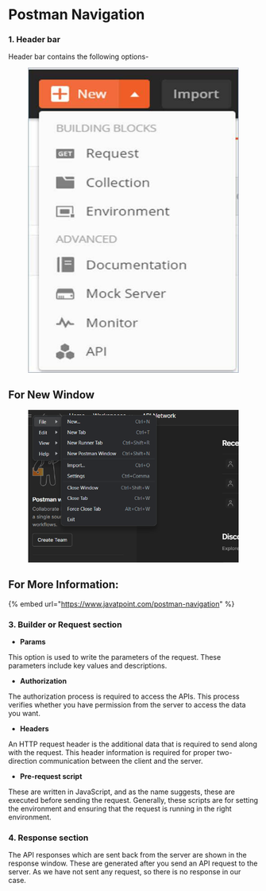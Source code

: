 # Postman Navigation

### 1. Header bar

Header bar contains the following options-

<figure><img src="../.gitbook/assets/image (1) (1).png" alt=""><figcaption></figcaption></figure>





## For New Window

<figure><img src="../.gitbook/assets/image (5).png" alt=""><figcaption></figcaption></figure>

## For More Information:

{% embed url="https://www.javatpoint.com/postman-navigation" %}



### 3. Builder or Request section



* **Params**

This option is used to write the parameters of the request. These parameters include key values and descriptions.



* **Authorization**

The authorization process is required to access the APIs. This process verifies whether you have permission from the server to access the data you want.



* **Headers**

An HTTP request header is the additional data that is required to send along with the request. This header information is required for proper two-direction communication between the client and the server.



* **Pre-request script**

These are written in JavaScript, and as the name suggests, these are executed before sending the request. Generally, these scripts are for setting the environment and ensuring that the request is running in the right environment.





### 4. Response section

The API responses which are sent back from the server are shown in the response window. These are generated after you send an API request to the server. As we have not sent any request, so there is no response in our case.
